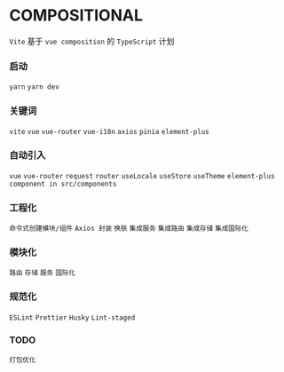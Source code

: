 # COMPOSITIONAL

`Vite` 基于 `vue composition` 的 `TypeScript` 计划

### 启动

`yarn` `yarn dev`

### 关键词

`vite` `vue` `vue-router` `vue-i18n` `axios` `pinia` `element-plus`

### 自动引入

`vue` `vue-router` `request` `router` `useLocale` `useStore` `useTheme` `element-plus` `component in src/components`

### 工程化

`命令式创建模块/组件` `Axios 封装` `换肤` `集成服务` `集成路由` `集成存储` `集成国际化`

### 模块化

`路由` `存储` `服务` `国际化`

### 规范化

`ESLint` `Prettier` `Husky` `Lint-staged`

### TODO

`打包优化`
